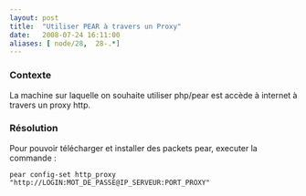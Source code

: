 ```yaml
---
layout: post
title:  "Utiliser PEAR à travers un Proxy"
date:   2008-07-24 16:11:00
aliases: [ node/28,  28-.*]
---
```

### Contexte

La machine sur laquelle on souhaite utiliser php/pear est accède à
internet à travers un proxy http.

### Résolution

Pour pouvoir télécharger et installer des packets pear, executer la
commande :

    pear config-set http_proxy "http://LOGIN:MOT_DE_PASSE@IP_SERVEUR:PORT_PROXY"
